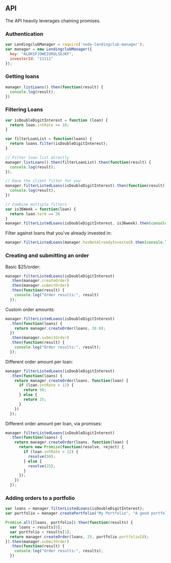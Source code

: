 ## API

The API heavily leverages chaining promises.

### Authentication

```js
var LendingclubManager = require('node-lendingclub-manager');
var manager = new LendingclubManager({
  key: "ALDKSFJOWEIUROLSDJKF",
  investorId: "11111"
});
```

### Getting loans

```js
manager.listLoans().then(function(result) {
  console.log(result);
})
```

### Filtering Loans

```js
var isDoubleDigitInterest = function (loan) {
  return loan.intRate >= 10;
}

var filterLoanList = function(loans) {
  return loans.filter(isDoubleDigitInterest);
}

// Filter loan list directly
manager.listLoans().then(filterLoanList).then(function(result) {
  console.log(result);
});

// Have the client filter for you
manager.filterListedLoans(isDoubleDigitInterest).then(function(result) {
  console.log(result);
})

// Combine multiple filters
var is36Week = function(loan) {
  return loan.term == 36
}
manager.filterListedLoans(isDoubleDigitInterest, is36week).then(console.log);
```

Filter against loans that you've already invested in:

```js
manager.filterListedLoans(manager.hasNotAlreadyInvested).then(console.log);
```


### Creating and submitting an order

Basic $25/order:

```js
manager.filterListedLoans(isDoubleDigitInterest)
  .then(manager.createOrder)
  .then(manager.submitOrder)
  .then(function(result) {
    console.log("Order results:", result)
  });
```

Custom order amounts:
```js
manager.filterListedLoans(isDoubleDigitInterest)
  .then(function(loans) {
    return manager.createOrder(loans, 30.0);
  })
  .then(manager.submitOrder)
  .then(function(result) {
    console.log("Order results:", result);
  });
```

Different order amount per loan:
```js
manager.filterListedLoans(isDoubleDigitInterest)
  .then(function(loans) {
    return manager.createOrder(loans, function(loan) {
      if (loan.intRate > 12) {
        return 50;
      } else {
        return 25;
      }
    })
  });
```

Different order amount per loan, via promises:
```js
manager.filterListedLoans(isDoubleDigitInterest)
  .then(function(loans) {
    return manager.createOrder(loans, function(loan) {
      return new Promise(function(resolve, reject) {
        if (loan.intRate > 12) {
          resolve(50);
        } else {
          resolve(25);
        }
      });
    })
  });
```


### Adding orders to a portfolio

```js
var loans = manager.filterListedLoans(isDoubleDigitInterest);
var portfolio = manager.createPortfolio("My Portfolio", "A good portfolio");

Promise.all([loans, portfolio]).then(function(results) {
  var loans = results[0];
  var portfolio = results[1];
  return manager.createOrder(loans, 25, portfolio.portfolioId);
}).then(manager.submitOrder)
  .then(function(result) {
    console.log("Order results:", results);
  })
```
